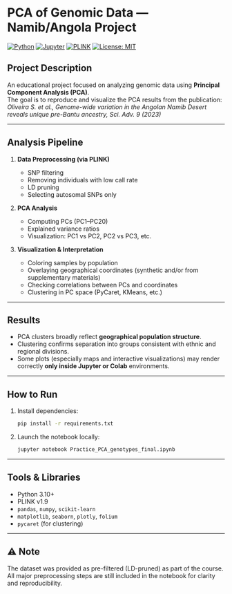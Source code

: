 # PCA of Genomic Data — Namib/Angola Project

[![Python](https://img.shields.io/badge/python-3.10%2B-blue.svg)](https://www.python.org/)
[![Jupyter](https://img.shields.io/badge/Jupyter-Notebook-orange.svg)]()
[![PLINK](https://img.shields.io/badge/PLINK-v1.9-green.svg)](https://www.cog-genomics.org/plink/)
[![License: MIT](https://img.shields.io/badge/License-MIT-green.svg)](LICENSE)

## Project Description

An educational project focused on analyzing genomic data using **Principal Component Analysis (PCA)**.  
The goal is to reproduce and visualize the PCA results from the publication:  
*Oliveira S. et al., Genome-wide variation in the Angolan Namib Desert reveals unique pre-Bantu ancestry, Sci. Adv. 9 (2023)*

---

## Analysis Pipeline

1. **Data Preprocessing (via PLINK)**  
   - SNP filtering  
   - Removing individuals with low call rate  
   - LD pruning  
   - Selecting autosomal SNPs only  

2. **PCA Analysis**  
   - Computing PCs (PC1–PC20)  
   - Explained variance ratios  
   - Visualization: PC1 vs PC2, PC2 vs PC3, etc.  

3. **Visualization & Interpretation**  
   - Coloring samples by population  
   - Overlaying geographical coordinates (synthetic and/or from supplementary materials)  
   - Checking correlations between PCs and coordinates  
   - Clustering in PC space (PyCaret, KMeans, etc.)  

---

## Results

- PCA clusters broadly reflect **geographical population structure**.  
- Clustering confirms separation into groups consistent with ethnic and regional divisions.  
- Some plots (especially maps and interactive visualizations) may render correctly **only inside Jupyter or Colab** environments.

---

## How to Run

1. Install dependencies:
   ```bash
   pip install -r requirements.txt
   ```

2. Launch the notebook locally:
   ```bash
   jupyter notebook Practice_PCA_genotypes_final.ipynb
   ```

---

## Tools & Libraries

- Python 3.10+
- PLINK v1.9
- `pandas`, `numpy`, `scikit-learn`
- `matplotlib`, `seaborn`, `plotly`, `folium`
- `pycaret` (for clustering)

---

## ⚠ Note

The dataset was provided as pre-filtered (LD-pruned) as part of the course.  
All major preprocessing steps are still included in the notebook for clarity and reproducibility.
